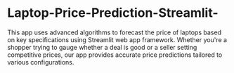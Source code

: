 # Laptop-Price-Prediction-Streamlit-
This app uses advanced algorithms to forecast the price of laptops based on key specifications using Streamlit web app framework. Whether you're a shopper trying to gauge whether a deal is good or a seller setting competitive prices, our app provides accurate price predictions tailored to various configurations.
